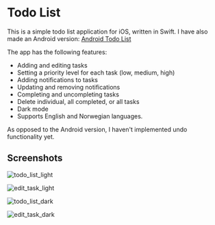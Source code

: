 # Todo List

This is a simple todo list application for iOS, written in Swift. I have also made an Android version: [Android Todo List](https://github.com/fredrik9000/TodoList_Android)

The app has the following features:

- Adding and editing tasks
- Setting a priority level for each task (low, medium, high)
- Adding notifications to tasks 
- Updating and removing notifications
- Completing and uncompleting tasks
- Delete individual, all completed, or all tasks
- Dark mode
- Supports English and Norwegian languages.

As opposed to the Android version, I haven't implemented undo functionality yet.

## Screenshots

![todo_list_light](https://user-images.githubusercontent.com/13121494/64926132-21c70e00-d7fa-11e9-8c50-3607b0632bfb.png)

![edit_task_light](https://user-images.githubusercontent.com/13121494/64926134-2ee3fd00-d7fa-11e9-83cc-bdfc598213d5.png)

![todo_list_dark](https://user-images.githubusercontent.com/13121494/64926138-31465700-d7fa-11e9-98fc-fa486c37c4c5.png)

![edit_task_dark](https://user-images.githubusercontent.com/13121494/64926139-33a8b100-d7fa-11e9-8aaa-98c5fb5f9969.png)
